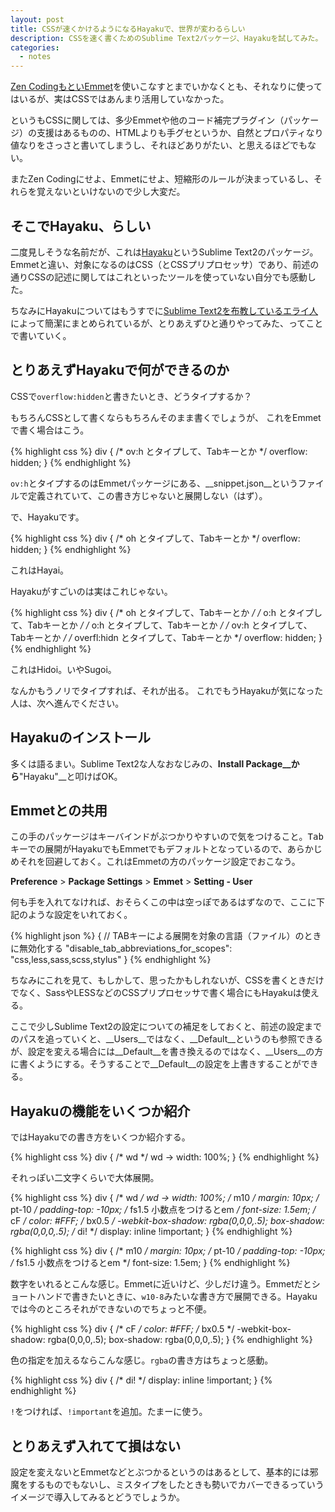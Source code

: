 ```yaml
---
layout: post
title: CSSが速くかけるようになるHayakuで、世界が変わるらしい
description: CSSを速く書くためのSublime Text2パッケージ、Hayakuを試してみた。
categories:
  - notes
---
```

[Zen CodingもといEmmet](/notes/2012/11/27/zencoding-to-emmet.html)を使いこなすとまでいかなくとも、それなりに使ってはいるが、実はCSSではあんまり活用していなかった。

というもCSSに関しては、多少Emmetや他のコード補完プラグイン（パッケージ）の支援はあるものの、HTMLよりも手グセというか、自然とプロパティなり値なりをさっさと書いてしまうし、それほどありがたい、と思えるほどでもない。

またZen Codingにせよ、Emmetにせよ、短縮形のルールが決まっているし、それらを覚えないといけないので少し大変だ。

## そこでHayaku、らしい

二度見しそうな名前だが、これは[Hayaku](http://hayakubundle.com/)というSublime Text2のパッケージ。Emmetと違い、対象になるのはCSS（とCSSプリプロセッサ）であり、前述の通りCSSの記述に関してはこれといったツールを使っていない自分でも感動した。

ちなみにHayakuについてはもうすでに[Sublime Text2を布教しているエライ人](https://gist.github.com/4135513)によって簡潔にまとめられているが、とりあえずひと通りやってみた、ってことで書いていく。

## とりあえずHayakuで何ができるのか

CSSで`overflow:hidden`と書きたいとき、どうタイプするか？

もちろんCSSとして書くならもちろんそのまま書くでしょうが、
これをEmmetで書く場合はこう。

{% highlight css %}
div {
	/* ov:h とタイプして、Tabキーとか */
	overflow: hidden;
}
{% endhighlight %}

`ov:h`とタイプするのはEmmetパッケージにある、__snippet.json__というファイルで定義されていて、この書き方じゃないと展開しない（はず）。

で、Hayakuです。

{% highlight css %}
div {
	/* oh とタイプして、Tabキーとか */
	overflow: hidden;
}
{% endhighlight %}

これはHayai。

Hayakuがすごいのは実はこれじゃない。

{% highlight css %}
div {
	/* oh とタイプして、Tabキーとか */
	/* o:h とタイプして、Tabキーとか */
	/* o:h とタイプして、Tabキーとか */
	/* ov:h とタイプして、Tabキーとか */
	/* overfl:hidn とタイプして、Tabキーとか */
	overflow: hidden;
}
{% endhighlight %}

これはHidoi。いやSugoi。

なんかもうノリでタイプすれば、それが出る。
これでもうHayakuが気になった人は、次へ進んでください。

## Hayakuのインストール

多くは語るまい。Sublime Text2な人なおなじみの、__Install Package__から__"Hayaku"__と叩けばOK。

## Emmetとの共用

この手のパッケージはキーバインドがぶつかりやすいので気をつけること。<kbd>Tab</kbd>キーでの展開がHayakuでもEmmetでもデフォルトとなっているので、あらかじめそれを回避しておく。これはEmmetの方のパッケージ設定でおこなう。

__Preference__ > __Package Settings__ > __Emmet__ > __Setting - User__

何も手を入れてなければ、おそらくこの中は空っぽであるはずなので、ここに下記のような設定をいれておく。

{% highlight json %}
{
	// TABキーによる展開を対象の言語（ファイル）のときに無効化する
	"disable_tab_abbreviations_for_scopes": "css,less,sass,scss,stylus"
}
{% endhighlight %}

ちなみにこれを見て、もしかして、思ったかもしれないが、CSSを書くときだけでなく、SassやLESSなどのCSSプリプロセッサで書く場合にもHayakuは使える。

ここで少しSublime Text2の設定についての補足をしておくと、前述の設定までのパスを追っていくと、__Users__ではなく、__Default__というのも参照できるが、設定を変える場合には__Default__を書き換えるのではなく、__Users__の方に書くようにする。そうすることで__Default__の設定を上書きすることができる。

## Hayakuの機能をいくつか紹介

ではHayakuでの書き方をいくつか紹介する。

{% highlight css %}
div {
	/* wd */
	wd → width: 100%;
}
{% endhighlight %}

それっぽい二文字くらいで大体展開。

{% highlight css %}
div {
	/* wd */
	wd → width: 100%;
	/* m10 */
	margin: 10px;
	/* pt-10 */
	padding-top: -10px;
	/* fs1.5 小数点をつけるとem */
	font-size: 1.5em;
	/* cF */
	color: #FFF;
	/* bx0.5 */
	-webkit-box-shadow: rgba(0,0,0,.5);
	        box-shadow: rgba(0,0,0,.5);
	/* di! */
	display: inline !important;
}
{% endhighlight %}

{% highlight css %}
div {
	/* m10 */
	margin: 10px;
	/* pt-10 */
	padding-top: -10px;
	/* fs1.5 小数点をつけるとem */
	font-size: 1.5em;
}
{% endhighlight %}

数字をいれるとこんな感じ。Emmetに近いけど、少しだけ違う。Emmetだとショートハンドで書きたいときに、`w10-8`みたいな書き方で展開できる。Hayakuでは今のところそれができないのでちょっと不便。

{% highlight css %}
div {
	/* cF */
	color: #FFF;
	/* bx0.5 */
	-webkit-box-shadow: rgba(0,0,0,.5);
	        box-shadow: rgba(0,0,0,.5);
}
{% endhighlight %}

色の指定を加えるならこんな感じ。`rgba`の書き方はちょっと感動。

{% highlight css %}
div {
	/* di! */
	display: inline !important;
}
{% endhighlight %}

`!`をつければ、`!important`を追加。たまーに使う。

## とりあえず入れてて損はない

設定を変えないとEmmetなどとぶつかるというのはあるとして、基本的には邪魔をするものでもないし、ミスタイプをしたときも勢いでカバーできるっていうイメージで導入してみるとどうでしょうか。